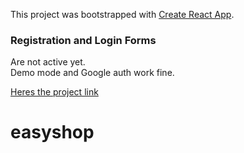 This project was bootstrapped with [Create React App](https://github.com/facebook/create-react-app).


### Registration and Login Forms

Are not active yet.<br />
Demo mode and Google auth work fine.

[Heres the project link](https://easyshop2.netlify.app)

# easyshop
